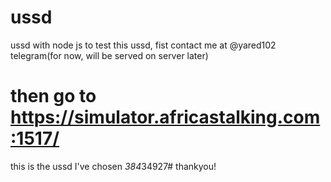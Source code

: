 # ussd
ussd with node js
to test this ussd, fist contact me at @yared102 telegram(for now, will be served on server later)   
# then go to https://simulator.africastalking.com:1517/   
this is the ussd I've chosen *384*34927# thankyou!
